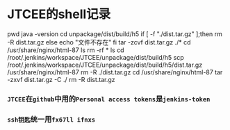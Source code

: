 # JTCEE的shell记录

pwd
java -version
cd unpackage/dist/build/h5
if [ -f "./dist.tar.gz" ];then
  rm -R dist.tar.gz
else
  echo "文件不存在"
fi
tar -zcvf dist.tar.gz ./*
cd /usr/share/nginx/html-87
ls
rm -rf *
ls
cd /root/.jenkins/workspace/JTCEE/unpackage/dist/build/h5
scp /root/.jenkins/workspace/JTCEE/unpackage/dist/build/h5/dist.tar.gz /usr/share/nginx/html-87
rm -R ./dist.tar.gz
cd /usr/share/nginx/html-87
tar -zxvf dist.tar.gz -C ./
rm -R dist.tar.gz


### `JTCEE`在`github`中用的`Personal access tokens`是`jenkins-token`  
### `ssh钥匙`统一用`fx67ll ifnxs`  